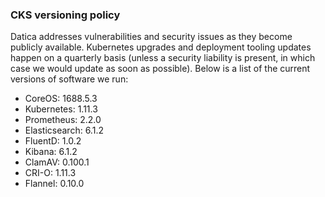 ### CKS versioning policy
Datica addresses vulnerabilities and security issues as they become publicly available. Kubernetes upgrades and deployment tooling updates happen on a quarterly basis (unless a security liability is present, in which case we would update as soon as possible). Below is a list of the current versions of software we run:

- CoreOS: 1688.5.3
- Kubernetes: 1.11.3
- Prometheus: 2.2.0
- Elasticsearch: 6.1.2
- FluentD: 1.0.2
- Kibana: 6.1.2
- ClamAV: 0.100.1
- CRI-O: 1.11.3
- Flannel: 0.10.0